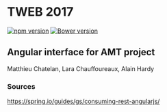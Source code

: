 # TWEB 2017

[![npm version](https://badge.fury.io/js/flag-icon-css.svg)](https://badge.fury.io/js/flag-icon-css)
[![Bower version](https://badge.fury.io/bo/flag-icon-css.svg)](https://badge.fury.io/bo/flag-icon-css)

## Angular interface for AMT project

Matthieu Chatelan, Lara Chauffoureaux, Alain Hardy

### Sources

https://spring.io/guides/gs/consuming-rest-angularjs/
